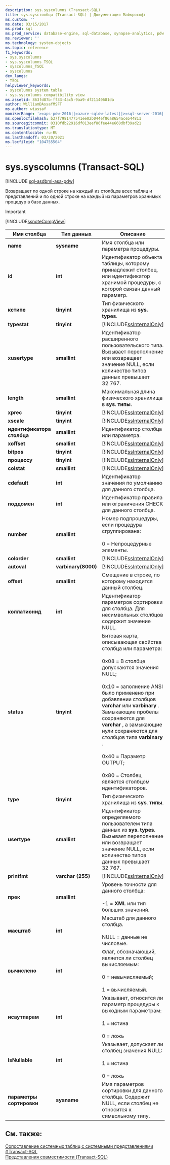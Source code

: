 ```yaml
---
description: sys.syscolumns (Transact-SQL)
title: sys.sysстолбцы (Transact-SQL) | Документация Майкрософт
ms.custom: ''
ms.date: 03/15/2017
ms.prod: sql
ms.prod_service: database-engine, sql-database, synapse-analytics, pdw
ms.reviewer: ''
ms.technology: system-objects
ms.topic: reference
f1_keywords:
- sys.syscolumns
- sys.syscolumns_TSQL
- syscolumns_TSQL
- syscolumns
dev_langs:
- TSQL
helpviewer_keywords:
- syscolumns system table
- sys.syscolumns compatibility view
ms.assetid: 863fd87b-ff33-4ac5-9aa9-df21140681da
author: WilliamDAssafMSFT
ms.author: wiassaf
monikerRange: '>=aps-pdw-2016||=azure-sqldw-latest||>=sql-server-2016||>=sql-server-linux-2017||=azuresqldb-mi-current'
ms.openlocfilehash: b37f7981477541ee02b044ef86a8654ace544811
ms.sourcegitcommit: 0310fdb22916df013eef86fee44e660dbf39ad21
ms.translationtype: MT
ms.contentlocale: ru-RU
ms.lasthandoff: 03/20/2021
ms.locfileid: "104755504"
---
```

# <a name="syssyscolumns-transact-sql"></a>sys.syscolumns (Transact-SQL)
[!INCLUDE [sql-asdbmi-asa-pdw](../../includes/applies-to-version/sql-asdbmi-asa-pdw.md)]

  Возвращает по одной строке на каждый из столбцов всех таблиц и представлений и по одной строке на каждый из параметров хранимых процедур в базе данных.  
  
> [!IMPORTANT]  
>  [!INCLUDE[ssnoteCompView](../../includes/ssnotecompview-md.md)]  
  
|Имя столбца|Тип данных|Описание|  
|-----------------|---------------|-----------------|  
|**name**|**sysname**|Имя столбца или параметра процедуры.|  
|**id**|**int**|Идентификатор объекта таблицы, которому принадлежит столбец, или идентификатор хранимой процедуры, с которой связан данный параметр.|  
|**кстипе**|**tinyint**|Тип физического хранилища из **sys. types**.|  
|**typestat**|**tinyint**|[!INCLUDE[ssInternalOnly](../../includes/ssinternalonly-md.md)]|  
|**xusertype**|**smallint**|Идентификатор расширенного пользовательского типа. Вызывает переполнение или возвращает значение NULL, если количество типов данных превышает 32 767.|  
|**length**|**smallint**|Максимальная длина физического хранилища в **sys**. **типы**.|  
|**xprec**|**tinyint**|[!INCLUDE[ssInternalOnly](../../includes/ssinternalonly-md.md)]|  
|**xscale**|**tinyint**|[!INCLUDE[ssInternalOnly](../../includes/ssinternalonly-md.md)]|  
|**идентификатора столбца**|**smallint**|Идентификатор столбца или параметра.|  
|**xoffset**|**smallint**|[!INCLUDE[ssInternalOnly](../../includes/ssinternalonly-md.md)]|  
|**bitpos**|**tinyint**|[!INCLUDE[ssInternalOnly](../../includes/ssinternalonly-md.md)]|  
|**процессу**|**tinyint**|[!INCLUDE[ssInternalOnly](../../includes/ssinternalonly-md.md)]|  
|**colstat**|**smallint**|[!INCLUDE[ssInternalOnly](../../includes/ssinternalonly-md.md)]|  
|**cdefault**|**int**|Идентификатор значения по умолчанию для данного столбца.|  
|**поддомен**|**int**|Идентификатор правила или ограничения CHECK для данного столбца.|  
|**number**|**smallint**|Номер подпроцедуры, если процедура сгруппирована:<br /><br /> 0 = Непроцедурные элементы.|  
|**colorder**|**smallint**|[!INCLUDE[ssInternalOnly](../../includes/ssinternalonly-md.md)]|  
|**autoval**|**varbinary(8000)**|[!INCLUDE[ssInternalOnly](../../includes/ssinternalonly-md.md)]|  
|**offset**|**smallint**|Смещение в строке, по которому находится данный столбец.|  
|**коллатионид**|**int**|Идентификатор параметров сортировки для столбца. Для несимвольных столбцов содержит значение NULL.|  
|**status**|**tinyint**|Битовая карта, описывающая свойства столбца или параметра:<br /><br /> 0x08 = В столбце допускаются значения NULL;<br /><br /> 0x10 = заполнение ANSI было применено при добавлении столбцов **varchar** или **varbinary** . Замыкающие пробелы сохраняются для **varchar** , а замыкающие нули сохраняются для столбцов типа **varbinary** .<br /><br /> 0x40 = Параметр OUTPUT;<br /><br /> 0x80 = Столбец является столбцом идентификаторов.|  
|**type**|**tinyint**|Тип физического хранилища из **sys**. **типы**.|  
|**usertype**|**smallint**|Идентификатор определяемого пользователем типа данных из **sys. types**. Вызывает переполнение или возвращает значение NULL, если количество типов данных превышает 32 767.|  
|**printfmt**|**varchar (255)**|[!INCLUDE[ssInternalOnly](../../includes/ssinternalonly-md.md)]|  
|**прек**|**smallint**|Уровень точности для данного столбца:<br /><br /> -1 = **XML** или тип больших значений.|  
|**масштаб**|**int**|Масштаб для данного столбца.<br /><br /> NULL = данные не числовые.|  
|**вычислено**|**int**|Флаг, обозначающий, является ли столбец вычисляемым:<br /><br /> 0 = невычисляемый;<br /><br /> 1 = вычисляемый.|  
|**исаутпарам**|**int**|Указывает, относится ли параметр процедуры к выходным параметрам:<br /><br /> 1 = истина<br /><br /> 0 = ложь|  
|**IsNullable**|**int**|Указывает, допускает ли столбец значения NULL:<br /><br /> 1 = истина<br /><br /> 0 = ложь|  
|**параметры сортировки**|**sysname**|Имя параметров сортировки для данного столбца. Содержит NULL, если столбец не относится к символьному типу.|  
  
## <a name="see-also"></a>См. также:  
 [Сопоставление системных таблиц с системными представлениями &#40;&#41;Transact-SQL ](../../relational-databases/system-tables/mapping-system-tables-to-system-views-transact-sql.md)   
 [Представления совместимости (Transact-SQL)](~/relational-databases/system-compatibility-views/system-compatibility-views-transact-sql.md)  
  
  

